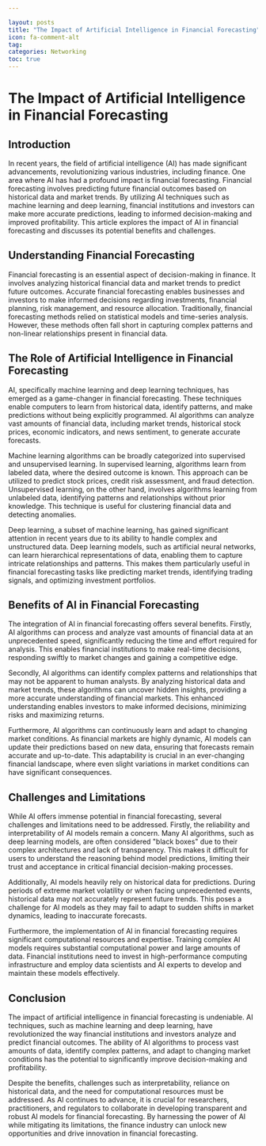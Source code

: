 ```yaml
---

layout: posts
title: "The Impact of Artificial Intelligence in Financial Forecasting"
icon: fa-comment-alt
tag:      
categories: Networking
toc: true
---
```




# The Impact of Artificial Intelligence in Financial Forecasting

## Introduction

In recent years, the field of artificial intelligence (AI) has made significant advancements, revolutionizing various industries, including finance. One area where AI has had a profound impact is financial forecasting. Financial forecasting involves predicting future financial outcomes based on historical data and market trends. By utilizing AI techniques such as machine learning and deep learning, financial institutions and investors can make more accurate predictions, leading to informed decision-making and improved profitability. This article explores the impact of AI in financial forecasting and discusses its potential benefits and challenges.

## Understanding Financial Forecasting

Financial forecasting is an essential aspect of decision-making in finance. It involves analyzing historical financial data and market trends to predict future outcomes. Accurate financial forecasting enables businesses and investors to make informed decisions regarding investments, financial planning, risk management, and resource allocation. Traditionally, financial forecasting methods relied on statistical models and time-series analysis. However, these methods often fall short in capturing complex patterns and non-linear relationships present in financial data.

## The Role of Artificial Intelligence in Financial Forecasting

AI, specifically machine learning and deep learning techniques, has emerged as a game-changer in financial forecasting. These techniques enable computers to learn from historical data, identify patterns, and make predictions without being explicitly programmed. AI algorithms can analyze vast amounts of financial data, including market trends, historical stock prices, economic indicators, and news sentiment, to generate accurate forecasts.

Machine learning algorithms can be broadly categorized into supervised and unsupervised learning. In supervised learning, algorithms learn from labeled data, where the desired outcome is known. This approach can be utilized to predict stock prices, credit risk assessment, and fraud detection. Unsupervised learning, on the other hand, involves algorithms learning from unlabeled data, identifying patterns and relationships without prior knowledge. This technique is useful for clustering financial data and detecting anomalies.

Deep learning, a subset of machine learning, has gained significant attention in recent years due to its ability to handle complex and unstructured data. Deep learning models, such as artificial neural networks, can learn hierarchical representations of data, enabling them to capture intricate relationships and patterns. This makes them particularly useful in financial forecasting tasks like predicting market trends, identifying trading signals, and optimizing investment portfolios.

## Benefits of AI in Financial Forecasting

The integration of AI in financial forecasting offers several benefits. Firstly, AI algorithms can process and analyze vast amounts of financial data at an unprecedented speed, significantly reducing the time and effort required for analysis. This enables financial institutions to make real-time decisions, responding swiftly to market changes and gaining a competitive edge.

Secondly, AI algorithms can identify complex patterns and relationships that may not be apparent to human analysts. By analyzing historical data and market trends, these algorithms can uncover hidden insights, providing a more accurate understanding of financial markets. This enhanced understanding enables investors to make informed decisions, minimizing risks and maximizing returns.

Furthermore, AI algorithms can continuously learn and adapt to changing market conditions. As financial markets are highly dynamic, AI models can update their predictions based on new data, ensuring that forecasts remain accurate and up-to-date. This adaptability is crucial in an ever-changing financial landscape, where even slight variations in market conditions can have significant consequences.

## Challenges and Limitations

While AI offers immense potential in financial forecasting, several challenges and limitations need to be addressed. Firstly, the reliability and interpretability of AI models remain a concern. Many AI algorithms, such as deep learning models, are often considered "black boxes" due to their complex architectures and lack of transparency. This makes it difficult for users to understand the reasoning behind model predictions, limiting their trust and acceptance in critical financial decision-making processes.

Additionally, AI models heavily rely on historical data for predictions. During periods of extreme market volatility or when facing unprecedented events, historical data may not accurately represent future trends. This poses a challenge for AI models as they may fail to adapt to sudden shifts in market dynamics, leading to inaccurate forecasts.

Furthermore, the implementation of AI in financial forecasting requires significant computational resources and expertise. Training complex AI models requires substantial computational power and large amounts of data. Financial institutions need to invest in high-performance computing infrastructure and employ data scientists and AI experts to develop and maintain these models effectively.

## Conclusion

The impact of artificial intelligence in financial forecasting is undeniable. AI techniques, such as machine learning and deep learning, have revolutionized the way financial institutions and investors analyze and predict financial outcomes. The ability of AI algorithms to process vast amounts of data, identify complex patterns, and adapt to changing market conditions has the potential to significantly improve decision-making and profitability.

Despite the benefits, challenges such as interpretability, reliance on historical data, and the need for computational resources must be addressed. As AI continues to advance, it is crucial for researchers, practitioners, and regulators to collaborate in developing transparent and robust AI models for financial forecasting. By harnessing the power of AI while mitigating its limitations, the finance industry can unlock new opportunities and drive innovation in financial forecasting.